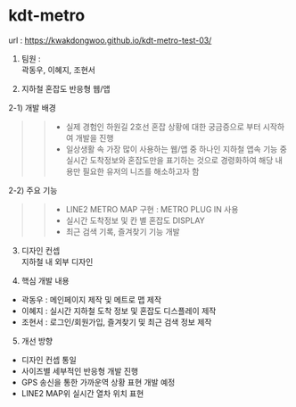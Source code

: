# kdt-metro
url : https://kwakdongwoo.github.io/kdt-metro-test-03/


1. 팀원 :  
곽동우, 이혜지, 조현서

2. 지하철 혼잡도 반응형 웹/앱  

  2-1) 개발 배경  
  >>- 실제 경험인 하원길 2호선 혼잡 상황에 대한 궁금증으로 부터 시작하여 개발을 진행  
  >>- 일상생활 속 가장 많이 사용하는 웹/앱 중 하나인 지하철 앱속 기능 중 실시간 도착정보와 혼잡도만을 표기하는 것으로 경령화하여 해당 내용만 필요한 유저의 니즈를 해소하고자 함  
  
  2-2) 주요 기능  
  >>- LINE2 METRO MAP 구현
  >> : METRO PLUG IN 사용
  >>- 실시간 도착정보 및 칸 별 혼잡도 DISPLAY
  >>- 최근 검색 기록, 즐겨찾기 기능 개발
  
3. 디자인 컨셉  
 지하철 내 외부 디자인  

4. 핵심 개발 내용  
- 곽동우 : 메인페이지 제작 및 메트로 맵 제작  
- 이혜지 : 실시간 지하철 도착 정보 및 혼잡도 디스플레이 제작  
- 조현서 : 로그인/회원가입, 즐겨찾기 및 최근 검색 정보 제작  
  
5. 개선 방향   
- 디자인 컨셉 통일  
- 사이즈별 세부적인 반응형 개발 진행  
- GPS 송신을 통한 가까운역 상황 표현 개발 예정  
- LINE2 MAP위 실시간 열차 위치 표현  


